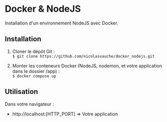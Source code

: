 # Docker & NodeJS  
Installation d'un environnement NodeJS avec Docker.  


## Installation  

1. Cloner le dépôt Git :  
`$ git clone https://github.com/nicolasvauche/docker_nodejs.git`  

2. Monter les conteneurs Docker (NodeJS, nodemon, et votre application dans le dossier /app) :  
`$ docker compose up`  


## Utilisation  

Dans votre navigateur :  
- http://localhost:[HTTP_PORT] => Votre application  